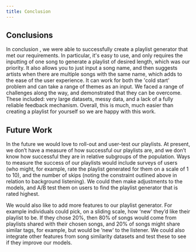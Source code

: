 ```yaml
---
title: Conclusion
---
```


## Conclusions
In conclusion , we were able to successfully create a playlist generator that met our requirements. In particular, it's easy to use, and only requires the inputting of one song to generate a playlist of desired length, which was our priority. It also allows you to just input a song name, and then suggests artists when there are multiple songs with the same name, which adds to the ease of the user experience. It can work for both the 'cold start' problem and can take a range of themes as an input. We faced a range of challenges along the way, and demonstrated that they can be overcome. These included: very large datasets, messy data, and a lack of a fully reliable feedback mechanism. Overall, this is much, much easier than creating a playlist for yourself so we are happy with this work. 


## Future Work

In the future we would love to roll-out and user-test our playlists. At present, we don’t have a measure of how successful our playlists are, and we don’t know how successful they are in relative subgroups of the population. Ways to measure the success of our playlists would include surveys of users (who might, for example, rate the playlist generated for them on a scale of 1 to 10), and the number of skips (noting the constraint outlined above in relation to background listening). We could then make adjustments to the models, and A/B test them on users to find the playlist generator that is rated highest. 

We would also like to add more features to our playlist generator. For example individuals could pick, on a sliding scale, how ‘new’ they’d like their playlist to be. If they chose 20%, then 80% of songs would come from playlists shared with their chosen songs, and 20% of songs might share similar tags, for example, but would be ‘new’ to the listener. We could also integrate other features from song similarity datasets and test these to see if they improve our models. 

